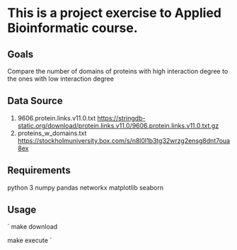 # This is a project exercise to Applied Bioinformatic course.

## Goals 
Compare the number of domains of proteins with high interaction degree to the ones with low interaction degree 

## Data Source
1. 9606.protein.links.v11.0.txt
https://stringdb-static.org/download/protein.links.v11.0/9606.protein.links.v11.0.txt.gz
2. proteins_w_domains.txt 
https://stockholmuniversity.box.com/s/n8l0l1b3tg32wrzg2ensg8dnt7oua8ex

## Requirements
python 3
numpy
pandas
networkx
matplotlib
seaborn

## Usage
`
make download

make execute
`
